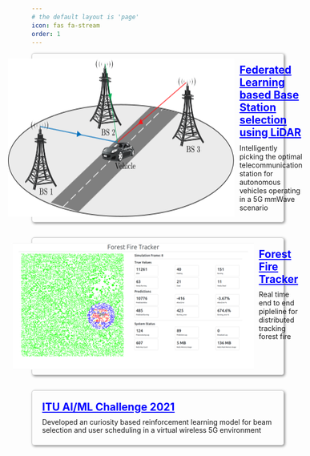 ```yaml
---
# the default layout is 'page'
icon: fas fa-stream
order: 1
--- 
```


<style>
  .project-tile {
    border: 1px solid #ccc;
    border-radius: 5px;
    padding: 10px;
    box-shadow: 2px 2px 5px #888888;
    transition: background-color 0.3s ease;
    display: flex;
    justify-content: center;
  }

  /* .project-tile:hover {
    background-color: #f5f5f5;
  } */

  i.fa-external-link {
    font-size: 0.7em;
  }

  .project-tile + .project-tile {
  margin-top: 30px;
  }
</style>

<div class="project-tile" style="display: flex; justify-content: center;">
  <img src="/assets/projects/fedbase/System.png" alt="Forest Fire Tracker" style="width: 100%; height: 80% border-radius: 5px 5px 0 0;">
  <div style="padding: 10px; border-radius: 0 0 5px 5px;">
    <a href="https://github.com/mehtamohit013/FedBase" style="color: blue;">
      <h2 style="margin: 0;margin-bottom: 10px;">Federated Learning based Base Station selection using LiDAR <i class="fa fa-external-link" aria-hidden="true"></i></h2>
    </a>
    <p style="margin: 0;">Intelligently picking the optimal telecommunication station for autonomous vehicles operating in a 5G mmWave scenario</p>
  </div>
</div>

<div class="project-tile">
  <img src="/assets/projects/forest_fire_tracker/dashboard.png" alt="Forest Fire Tracker" style="width: 100%; height: 80% border-radius: 5px 5px 0 0;">
  <div style="padding: 10px; border-radius: 0 0 5px 5px;">
    <a href="https://github.com/umangshah-js/forest-fire-tracker" style="color: blue;">
      <h2 style="margin: 0;margin-bottom: 10px;">Forest Fire Tracker <i class="fa fa-external-link" aria-hidden="true"></i></h2>
    </a>
    <p style="margin: 0;line-height: 1.2;">Real time end to end pipleline for distributed tracking forest fire </p>
  </div>
</div>




<div class="project-tile" style="display: flex; justify-content: center;">
  <div style="padding: 10px; border-radius: 0 0 5px 5px;">
    <a href="https://github.com/ITU-AI-ML-in-5G-Challenge/PS-006-ML5G-PHY-Reinforcement-learning_IITI-RL" style="color: blue;">
      <h2 style="margin: 0;margin-bottom: 10px;">ITU AI/ML Challenge 2021 <i class="fa fa-external-link" aria-hidden="true"></i></h2>
    </a>
    <p style="margin: 0;line-height: 1.2;">Developed an curiosity based reinforcement learning model for beam selection and user scheduling in a virtual wireless 5G environment</p>
  </div>
</div>